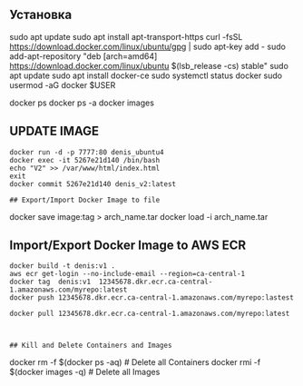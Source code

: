## Установка 

sudo apt update
sudo apt install apt-transport-https
curl -fsSL https://download.docker.com/linux/ubuntu/gpg | sudo apt-key add -
sudo add-apt-repository "deb [arch=amd64] https://download.docker.com/linux/ubuntu $(lsb_release -cs) stable"
sudo apt update
sudo apt install docker-ce
sudo systemctl status docker
sudo usermod -aG docker $USER

docker ps
docker ps -a
docker images

## UPDATE IMAGE
~~~~~~~~~~~~~
docker run -d -p 7777:80 denis_ubuntu4
docker exec -it 5267e21d140 /bin/bash
echo "V2" >> /var/www/html/index.html
exit
docker commit 5267e21d140 denis_v2:latest

## Export/Import Docker Image to file
~~~~~~~~~~~~~~~~~~~~~~~~~~~~~~~~~~
docker save image:tag > arch_name.tar
docker load -i arch_name.tar


## Import/Export Docker Image to AWS ECR
~~~~~~~~~~~~~~~~~~~~~~~~~~~~~~~~~~~~~
docker build -t denis:v1 .
aws ecr get-login --no-include-email --region=ca-central-1 
docker tag  denis:v1  12345678.dkr.ecr.ca-central-1.amazonaws.com/myrepo:latest
docker push 12345678.dkr.ecr.ca-central-1.amazonaws.com/myrepo:lastest

docker pull 12345678.dkr.ecr.ca-central-1.amazonaws.com/myrepo:latest



## Kill and Delete Containers and Images
~~~~~~~~~~~~~~~~~~~~~~~~~~~~~~~~~~~~~
docker rm -f $(docker ps -aq)        # Delete all Containers
docker rmi -f $(docker images -q)    # Delete all Images
